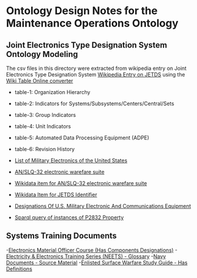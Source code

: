# Ontology Design Notes for the Maintenance Operations Ontology

## Joint Electronics Type Designation System Ontology Modeling

The csv files in this directory were extracted from wikipedia entry on Joint Electronics Type Designation System [Wikipedia Entry on JETDS](https://en.wikipedia.org/wiki/Joint_Electronics_Type_Designation_System) using the [Wiki Table Online converter](https://wikitable2csv.ggor.de)

- table-1: Organization Hierarchy
- table-2: Indicators for Systems/Subsystems/Centers/Central/Sets
- table-3: Group Indicators
- table-4: Unit Indicators
- table-5: Automated Data Processing Equipment (ADPE)
- table-6: Revision History

- [List of Military Electronics of the United States](https://en.wikipedia.org/wiki/List_of_military_electronics_of_the_United_States)
- [AN/SLQ-32 electronic warefare suite](https://en.wikipedia.org/wiki/AN/SLQ-32_electronic_warfare_suite)
- [Wikidata item for AN/SLQ-32 electronic warefare suite](https://www.wikidata.org/wiki/Q822966)
- [Wikidata Item for JETDS Identifier](https://www.wikidata.org/wiki/Property:P2832)
- [Designations Of U.S. Military Electronic And Communications Equipment](http://www.designation-systems.net/usmilav/electronics.html)

- [Sparql query of instances of P2832 Property](https://w.wiki/5Qz6)

## Systems Training Documents

-[Electronics Material Officer Course (Has Components Designations)](https://man.fas.org/dod-101/navy/docs/swos/e1/MOD3LES1.html)
-[Electricity & Electronics Training Series (NEETS) - Glossary](http://www.compatt.com/Tutorials/NEETS/New_PDF/14195A.pdf)
-[Navy Documents - Source Material](https://man.fas.org/dod-101/navy/docs/index.html)
-[Enlisted Surface Warfare Study Guide - Has Definitions](https://man.fas.org/dod-101/navy/docs/esws.htm)
